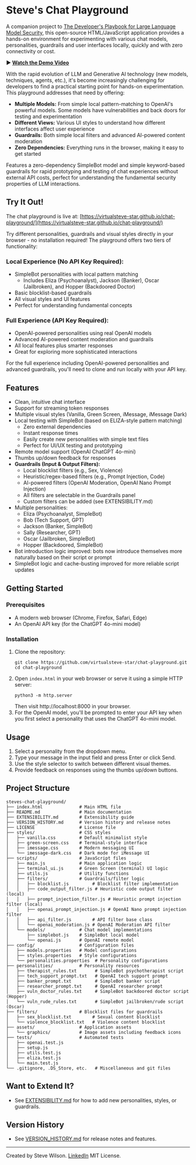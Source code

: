 # Steve's Chat Playground

A companion project to [The Developer's Playbook for Large Language Model Security](https://www.amazon.com/Developers-Playbook-Large-Language-Security/dp/109816220X), this open-source HTML/JavaScript application provides a hands-on environment for experimenting with various chat models, personalities, guardrails and user interfaces locally, quickly and with zero connectivity or cost.

**▶️ [Watch the Demo Video](https://youtu.be/3lPvKyifFMI)**

With the rapid evolution of LLM and Generative AI technology (new models, techniques, agents, etc.), it's become increasingly challenging for developers to find a practical starting point for hands-on experimentation. This playground addresses that need by offering:

- **Multiple Models:** From simple local pattern-matching to OpenAI's powerful models.  Some models have vulnerabilities and back doors for testing and experimentation
- **Different Views:** Various UI styles to understand how different interfaces affect user experience
- **Guardrails:** Both simple local filters and advanced AI-powered content moderation
- **Zero Dependencies:** Everything runs in the browser, making it easy to get started

Features a zero-dependency SimpleBot model and simple keyword-based guardrails for rapid prototyping and testing of chat experiences without external API costs, perfect for understanding the fundamental security properties of LLM interactions.

## Try It Out!

The chat playground is live at: [https://virtualsteve-star.github.io/chat-playground/](https://virtualsteve-star.github.io/chat-playground/)

Try different personalities, guardrails and visual styles directly in your browser - no installation required! The playground offers two tiers of functionality:

### Local Experience (No API Key Required):
- SimpleBot personalities with local pattern matching
  - Includes Eliza (Psychoanalyst), Jackson (Banker), Oscar (Jailbroken), and Hopper (Backdoored Doctor)
- Basic blocklist-based guardrails
- All visual styles and UI features
- Perfect for understanding fundamental concepts

### Full Experience (API Key Required):
- OpenAI-powered personalities using real OpenAI models
- Advanced AI-powered content moderation and guardrails
- All local features plus smarter responses
- Great for exploring more sophisticated interactions

For the full experience including OpenAI-powered personalities and advanced guardrails, you'll need to clone and run locally with your API key.

## Features
- Clean, intuitive chat interface
- Support for streaming token responses
- Multiple visual styles (Vanilla, Green Screen, iMessage, iMessage Dark)
- Local testing with SimpleBot (based on ELIZA-style pattern matching)
  - Zero external dependencies
  - Instant response times
  - Easily create new personalities with simple text files
  - Perfect for UI/UX testing and prototyping
- Remote model support (OpenAI ChatGPT 4o-mini)
- Thumbs up/down feedback for responses
- **Guardrails (Input & Output Filters):**
  - Local blocklist filters (e.g., Sex, Violence)
  - Heuristic/regex-based filters (e.g., Prompt Injection, Code)
  - AI-powered filters (OpenAI Moderation, OpenAI Nano Prompt Injection)
  - All filters are selectable in the Guardrails panel
  - Custom filters can be added (see EXTENSIBILITY.md)
- Multiple personalities:
  - Eliza (Psychoanalyst, SimpleBot)
  - Bob (Tech Support, GPT)
  - Jackson (Banker, SimpleBot)
  - Sally (Researcher, GPT)
  - Oscar (Jailbroken, SimpleBot)
  - Hopper (Backdoored, SimpleBot)
- Bot introduction logic improved: bots now introduce themselves more naturally based on their script or prompt
- SimpleBot logic and cache-busting improved for more reliable script updates

## Getting Started

### Prerequisites
- A modern web browser (Chrome, Firefox, Safari, Edge)
- An OpenAI API key (for the ChatGPT 4o-mini model)

### Installation
1. Clone the repository:
   ```
   git clone https://github.com/virtualsteve-star/chat-playground.git
   cd chat-playground
   ```
2. Open `index.html` in your web browser or serve it using a simple HTTP server:
   ```
   python3 -m http.server
   ```
   Then visit http://localhost:8000 in your browser.
3. For the OpenAI model, you'll be prompted to enter your API key when you first select a personality that uses the ChatGPT 4o-mini model.

## Usage
1. Select a personality from the dropdown menu.
2. Type your message in the input field and press Enter or click Send.
3. Use the style selector to switch between different visual themes.
4. Provide feedback on responses using the thumbs up/down buttons.

## Project Structure

```
steves-chat-playground/
├── index.html              # Main HTML file
├── README.md               # Main documentation
├── EXTENSIBILITY.md        # Extensibility guide
├── VERSION_HISTORY.md      # Version history and release notes
├── LICENSE                 # License file
├── styles/                 # CSS styles
│   ├── vanilla.css         # Default minimalist style
│   ├── green-screen.css    # Terminal-style interface
│   ├── imessage.css        # Modern messaging UI
│   └── imessage-dark.css   # Dark mode for iMessage UI
├── scripts/                # JavaScript files
│   ├── main.js             # Main application logic
│   ├── terminal_ui.js      # Green Screen (terminal) UI logic
│   ├── utils.js            # Utility functions
│   ├── filters/            # Guardrails/filter logic
│   │   ├── blocklist.js         # Blocklist filter implementation
│   │   ├── code_output_filter.js # Heuristic code output filter (local)
│   │   ├── prompt_injection_filter.js # Heuristic prompt injection filter (local)
│   │   ├── openai_prompt_injection.js # OpenAI Nano prompt injection filter
│   │   ├── api_filter.js        # API filter base class
│   │   └── openai_moderation.js # OpenAI Moderation API filter
│   └── models/             # Chat model implementations
│       ├── simplebot.js    # SimpleBot local model
│       └── openai.js       # OpenAI remote model
├── config/                 # Configuration files
│   ├── models.properties   # Model configurations
│   ├── styles.properties   # Style configurations
│   └── personalities.properties  # Personality configurations
├── personalities/          # Personality resources
│   ├── therapist_rules.txt       # SimpleBot psychotherapist script
│   ├── tech_support_prompt.txt   # OpenAI tech support prompt
│   ├── banker_prompt.txt         # SimpleBot banker script
│   ├── researcher_prompt.txt     # OpenAI researcher prompt
│   ├── vuln_doctor_rules.txt     # SimpleBot backdoored doctor script (Hopper)
│   └── vuln_rude_rules.txt       # SimpleBot jailbroken/rude script (Oscar)
├── filters/                # Blocklist files for guardrails
│   ├── sex_blocklist.txt        # Sexual content blocklist
│   └── violence_blocklist.txt   # Violence content blocklist
├── assets/                 # Application assets
│   └── graphics/           # Image assets including feedback icons
├── tests/                  # Automated tests
│   ├── openai.test.js
│   ├── setup.js
│   ├── utils.test.js
│   ├── eliza.test.js
│   └── main.test.js
└── .gitignore, .DS_Store, etc.   # Miscellaneous and git files
```

## Want to Extend It?
- See [EXTENSIBILITY.md](EXTENSIBILITY.md) for how to add new personalities, styles, or guardrails.

## Version History
- See [VERSION_HISTORY.md](VERSION_HISTORY.md) for release notes and features.

---

Created by Steve Wilson. [LinkedIn](https://www.linkedin.com/in/wilsonsd/)
MIT License. 